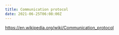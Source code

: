 ```yaml
---
title: Communication protocol
date: 2021-06-25T06:08:00Z
---
```


https://en.wikipedia.org/wiki/Communication_protocol
